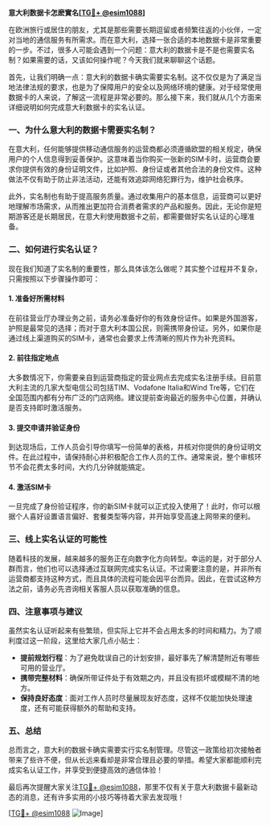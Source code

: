 **意大利数据卡怎麽實名[[TG💪+ @esim1088](https://t.me/s/esim1088)]**

在欧洲旅行或居住的朋友，尤其是那些需要长期逗留或者频繁往返的小伙伴，一定对当地的通信服务有所需求。而在意大利，选择一张合适的本地数据卡是非常重要的一步。不过，很多人可能会遇到一个问题：意大利的数据卡是不是也需要实名制？如果需要的话，又该如何操作呢？今天我们就来聊聊这个话题。

首先，让我们明确一点：意大利的数据卡确实需要实名制。这不仅仅是为了满足当地法律法规的要求，也是为了保障用户的安全以及网络环境的健康。对于经常使用数据卡的人来说，了解这一流程是非常必要的。那么接下来，我们就从几个方面来详细说明如何完成意大利数据卡的实名认证。

### 一、为什么意大利的数据卡需要实名制？

在意大利，任何能够提供移动通信服务的运营商都必须遵循欧盟的相关规定，确保用户的个人信息得到妥善保护。这意味着当你购买一张新的SIM卡时，运营商会要求你提供有效的身份证明文件，比如护照、身份证或者其他合法的身份文件。这种做法不仅有助于防止非法活动，还能有效追踪网络犯罪行为，维护社会秩序。

此外，实名制也有助于提高服务质量。通过收集用户的基本信息，运营商可以更好地理解市场需求，从而推出更加符合消费者需求的产品和服务。因此，无论你是短期游客还是长期居民，在意大利使用数据卡之前，都需要做好实名认证的心理准备。

### 二、如何进行实名认证？

现在我们知道了实名制的重要性，那么具体该怎么做呢？其实整个过程并不复杂，只需按照以下步骤操作即可：

#### 1. 准备好所需材料

在前往营业厅办理业务之前，请务必准备好你的有效身份证件。如果是外国游客，护照是最常见的选择；而对于意大利本国公民，则需携带身份证。另外，如果你是通过线上渠道购买的SIM卡，通常也会要求上传清晰的照片作为补充资料。

#### 2. 前往指定地点

大多数情况下，你需要亲自到运营商指定的营业网点去完成实名注册手续。目前意大利主流的几家大型电信公司包括TIM、Vodafone Italia和Wind Tre等，它们在全国范围内都有分布广泛的门店网络。建议提前查询最近的服务中心位置，并确认是否支持即时激活服务。

#### 3. 提交申请并验证身份

到达现场后，工作人员会引导你填写一份简单的表格，并核对你提供的身份证明文件。在此过程中，请保持耐心并积极配合工作人员的工作。通常来说，整个审核环节不会花费太多时间，大约几分钟就能搞定。

#### 4. 激活SIM卡

一旦完成了身份验证程序，你的新SIM卡就可以正式投入使用了！此时，你可以根据个人喜好设置语言偏好、套餐类型等内容，并开始享受高速上网带来的便利。

### 三、线上实名认证的可能性

随着科技的发展，越来越多的服务正在向数字化方向转型。幸运的是，对于部分人群而言，他们也可以选择通过互联网完成实名认证。不过需要注意的是，并非所有运营商都支持这种方式，而且具体的流程可能会因平台而异。因此，在尝试这种方法之前，请务必先咨询相关客服人员以获取准确的信息。

### 四、注意事项与建议

虽然实名认证听起来有些繁琐，但实际上它并不会占用太多的时间和精力。为了顺利度过这一阶段，这里给大家几点小贴士：

- **提前规划行程**：为了避免耽误自己的计划安排，最好事先了解清楚附近有哪些可用的营业厅。
- **携带完整材料**：确保所带证件处于有效期之内，并且没有损坏或模糊不清的地方。
- **保持良好态度**：面对工作人员时尽量展现友好态度，这样不仅能加快处理速度，还有可能获得额外的帮助和支持。

### 五、总结

总而言之，意大利的数据卡确实需要实行实名制管理。尽管这一政策给初次接触者带来了些许不便，但从长远来看却是非常合理且必要的举措。希望大家都能顺利完成实名认证工作，并享受到便捷高效的通信体验！

最后再次提醒大家关注[TG💪+ @esim1088](https://t.me/s/esim1088)，那里不仅有关于意大利数据卡最新动态的消息，还有许多实用的小技巧等待着大家去发现哦！

[[TG💪+ @esim1088](https://t.me/s/esim1088) ![Image](https://i.postimg.cc/4NQfJmqS/Snipaste-2025-05-13-00-14-12.png)]